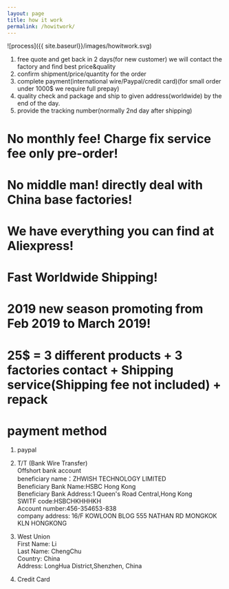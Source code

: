 ```yaml
---
layout: page
title: how it work
permalink: /howitwork/
---
```


![process]({{ site.baseurl}}/images/howitwork.svg)  

1. free quote and get back in 2 days(for new customer) we will contact the factory and find best price&quality
2. confirm shipment/price/quantity for the order
3. complete payment(international wire/Paypal/credit card)(for small order under 1000$ we require full prepay)
4. quality check and package and ship to given address(worldwide) by the end of the day.
5. provide the tracking number(normally 2nd day after shipping)  

# **No monthly fee! Charge fix service fee only pre-order!**  

# **No middle man! directly deal with China base factories!**  

# **We have everything you can find at Aliexpress!**  

# **Fast Worldwide Shipping!**  

# **2019 new season promoting from Feb 2019 to March 2019!**  

# **25$ = 3 different products + 3 factories contact + Shipping service(Shipping fee not included) + repack**  

# payment method  

1. paypal

2. T/T (Bank Wire Transfer)  
Offshort bank account  
beneficiary name：ZHWISH TECHNOLOGY LIMITED  
Beneficiary Bank Name:HSBC Hong Kong  
Beneficiary Bank Address:1 Queen's Road Central,Hong Kong  
SWITF code:HSBCHKHHHKH  
Account number:456-354653-838  
company address: 16/F KOWLOON BLOG 555 NATHAN RD MONGKOK KLN HONGKONG  

3. West Union  
First Name: Li  
Last Name:  ChengChu  
Country:    China  
Address:  LongHua District,Shenzhen, China  

4. Credit Card  
